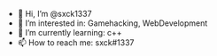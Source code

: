 - 👋 Hi, I’m @sxck1337
- 👀 I’m interested in: Gamehacking, WebDevelopment
- 🌱 I’m currently learning: c++
- 📫 How to reach me: sxck#1337
